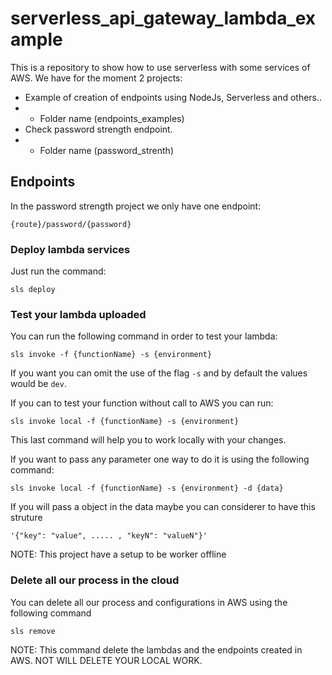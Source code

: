 # serverless_api_gateway_lambda_example
This is a repository to show how to use serverless with some services of AWS. We have for the moment 2 projects:

- Example of creation of endpoints using NodeJs, Serverless and others..
- - Folder name (endpoints_examples)
- Check password strength endpoint.
- - Folder name (password_strenth)

## Endpoints
In the password strength project we only have one endpoint:

```
{route}/password/{password}
```


### Deploy lambda services
Just run the command:

`sls deploy`

### Test your lambda uploaded
You can run the following command in order to test your lambda:

```
sls invoke -f {functionName} -s {environment}
```

If you want you can omit the use of the flag `-s` and by default the values would be `dev`.

If you can to test your function without call to AWS you can run:

```
sls invoke local -f {functionName} -s {environment}
```

This last command will help you to work locally with your changes.

If you want to pass any parameter one way to do it is using the following command:

```
sls invoke local -f {functionName} -s {environment} -d {data}
```

If you will pass a object in the data maybe you can considerer to have this struture

```
'{"key": "value", ..... , "keyN": "valueN"}'
```

NOTE: This project have a setup to be worker offline

### Delete all our process in the cloud

You can delete all our process and configurations in AWS using the following command

```
sls remove
```

NOTE: This command delete the lambdas and the endpoints created in AWS. NOT WILL DELETE YOUR LOCAL WORK.